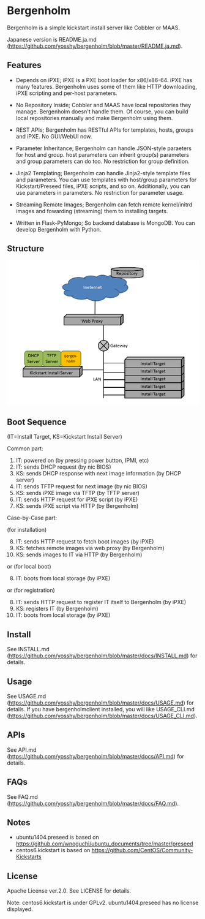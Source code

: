 # Bergenholm

Bergenholm is a simple kickstart install server like Cobbler or MAAS.

Japanese version is README.ja.md
(https://github.com/yosshy/bergenholm/blob/master/README.ja.md).

## Features

* Depends on iPXE; iPXE is a PXE boot loader for x86/x86-64. iPXE has
  many features. Bergenholm uses some of them like HTTP downloading,
  iPXE scripting and per-host parameters.

* No Repository Inside; Cobbler and MAAS have local repositories they
  manage. Bergenholm doesn't handle them. Of course, you can build
  local repositories manually and make Bergenholm using them.

* REST APIs; Bergenholm has RESTful APIs for templates, hosts, groups
  and iPXE. No GUI/WebUI now.

* Parameter Inheritance; Bergenholm can handle JSON-style paraeters
  for host and group. host parameters can inherit group(s) parameters
  and group parameters can do too. No restriction for group definition.

* Jinja2 Templating; Bergenholm can handle Jinja2-style template files
  and parameters. You can use templates with host/group parameters for
  Kickstart/Preseed files, iPXE scripts, and so on.  Additionally, you
  can use parameters in parameters. No restriction for parameter
  usage.

* Streaming Remote Images; Bergenholm can fetch remote kernel/initrd
  images and fowarding (streaming) them to installing targets.

* Written in Flask-PyMongo; So backend database is MongoDB. You can
  develop Bergenholm with Python.


## Structure

![Figure: Structure](https://github.com/yosshy/bergenholm/raw/master/docs/structure.png)


## Boot Sequence

(IT=Install Target, KS=Kickstart Install Server)

Common part:

1. IT: powered on (by pressing power button, IPMI, etc)
2. IT: sends DHCP request (by nic BIOS)
3. KS: sends DHCP response with next image information (by DHCP server)
4. IT: sends TFTP request for next image (by nic BIOS)
5. KS: sends iPXE image via TFTP (by TFTP server)
6. IT: sends HTTP request for iPXE script (by iPXE)
7. KS: sends iPXE script via HTTP (by Bergenholm)

Case-by-Case part:

(for installation)

8. IT: sends HTTP request to fetch boot images (by iPXE)
9. KS: fetches remote images via web proxy (by Bergenholm)
10. KS: sends images to IT via HTTP (by Bergenholm)

or (for local boot)

8. IT: boots from local storage (by iPXE)

or (for registration)

8.  IT: sends HTTP request to register IT itself to Bergenholm (by iPXE)
9.  KS: registers IT (by Bergenholm)
10. IT: boots from local storage (by iPXE)


## Install

See INSTALL.md (https://github.com/yosshy/bergenholm/blob/master/docs/INSTALL.md) for details.


## Usage

See USAGE.md (https://github.com/yosshy/bergenholm/blob/master/docs/USAGE.md) for details.
If you have bergenholmclient installed, you will like USAGE_CLI.md 
(https://github.com/yosshy/bergenholm/blob/master/docs/USAGE_CLI.md).


## APIs

See API.md (https://github.com/yosshy/bergenholm/blob/master/docs/API.md) for details.


## FAQs

See FAQ.md (https://github.com/yosshy/bergenholm/blob/master/docs/FAQ.md).


## Notes

* ubuntu1404.preseed is based on https://github.com/wnoguchi/ubuntu_documents/tree/master/preseed
* centos6.kickstart is based on https://github.com/CentOS/Community-Kickstarts


## License

Apache License ver.2.0. See LICENSE for details.

Note: centos6.kickstart is under GPLv2. ubuntu1404.preseed has no license displayed.

